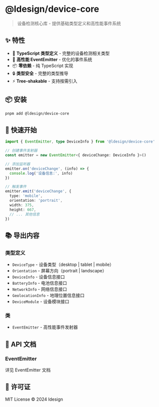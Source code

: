 # @ldesign/device-core

> 设备检测核心库 - 提供基础类型定义和高性能事件系统

## ✨ 特性

- 🎯 **TypeScript 类型定义** - 完整的设备检测相关类型
- 🚀 **高性能 EventEmitter** - 优化的事件系统
- 📦 **零依赖** - 纯 TypeScript 实现
- 🔒 **类型安全** - 完整的类型推导
- ⚡ **Tree-shakable** - 支持按需引入

## 📦 安装

```bash
pnpm add @ldesign/device-core
```

## 🚀 快速开始

```typescript
import { EventEmitter, type DeviceInfo } from '@ldesign/device-core'

// 创建事件发射器
const emitter = new EventEmitter<{ deviceChange: DeviceInfo }>()

// 添加监听器
emitter.on('deviceChange', (info) => {
  console.log('设备信息:', info)
})

// 触发事件
emitter.emit('deviceChange', {
  type: 'mobile',
  orientation: 'portrait',
  width: 375,
  height: 667,
  // ... 其他信息
})
```

## 📚 导出内容

### 类型定义

- `DeviceType` - 设备类型（desktop | tablet | mobile）
- `Orientation` - 屏幕方向（portrait | landscape）
- `DeviceInfo` - 设备信息接口
- `BatteryInfo` - 电池信息接口
- `NetworkInfo` - 网络信息接口
- `GeolocationInfo` - 地理位置信息接口
- `DeviceModule` - 设备模块接口

### 类

- `EventEmitter` - 高性能事件发射器

## 🔧 API 文档

### EventEmitter

详见 EventEmitter 文档

## 📄 许可证

MIT License © 2024 ldesign


